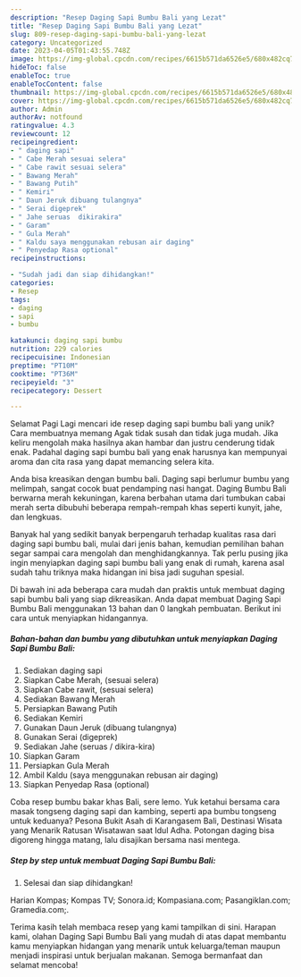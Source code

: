 ```yaml
---
description: "Resep Daging Sapi Bumbu Bali yang Lezat"
title: "Resep Daging Sapi Bumbu Bali yang Lezat"
slug: 809-resep-daging-sapi-bumbu-bali-yang-lezat
category: Uncategorized
date: 2023-04-05T01:43:55.748Z
image: https://img-global.cpcdn.com/recipes/6615b571da6526e5/680x482cq70/daging-sapi-bumbu-bali-foto-resep-utama.jpg
hideToc: false
enableToc: true
enableTocContent: false
thumbnail: https://img-global.cpcdn.com/recipes/6615b571da6526e5/680x482cq70/daging-sapi-bumbu-bali-foto-resep-utama.jpg
cover: https://img-global.cpcdn.com/recipes/6615b571da6526e5/680x482cq70/daging-sapi-bumbu-bali-foto-resep-utama.jpg
author: Admin
authorAv: notfound
ratingvalue: 4.3
reviewcount: 12
recipeingredient:
- " daging sapi"
- " Cabe Merah sesuai selera"
- " Cabe rawit sesuai selera"
- " Bawang Merah"
- " Bawang Putih"
- " Kemiri"
- " Daun Jeruk dibuang tulangnya"
- " Serai digeprek"
- " Jahe seruas  dikirakira"
- " Garam"
- " Gula Merah"
- " Kaldu saya menggunakan rebusan air daging"
- " Penyedap Rasa optional"
recipeinstructions:

- "Sudah jadi dan siap dihidangkan!"
categories:
- Resep
tags:
- daging
- sapi
- bumbu

katakunci: daging sapi bumbu 
nutrition: 229 calories
recipecuisine: Indonesian
preptime: "PT10M"
cooktime: "PT36M"
recipeyield: "3"
recipecategory: Dessert

---
```



Selamat Pagi Lagi mencari ide resep daging sapi bumbu bali yang unik? Cara membuatnya memang Agak tidak susah dan tidak juga mudah. Jika keliru mengolah maka hasilnya akan hambar dan justru cenderung tidak enak. Padahal daging sapi bumbu bali yang enak harusnya kan mempunyai aroma dan cita rasa yang dapat memancing selera kita.


Anda bisa kreasikan dengan bumbu bali. Daging sapi berlumur bumbu yang melimpah, sangat cocok buat pendamping nasi hangat. Daging Bumbu Bali berwarna merah kekuningan, karena berbahan utama dari tumbukan cabai merah serta dibubuhi beberapa rempah-rempah khas seperti kunyit, jahe, dan lengkuas.

Banyak hal yang sedikit banyak berpengaruh terhadap kualitas rasa dari daging sapi bumbu bali, mulai dari jenis bahan, kemudian pemilihan bahan segar sampai cara mengolah dan menghidangkannya. Tak perlu pusing jika ingin menyiapkan daging sapi bumbu bali yang enak di rumah, karena asal sudah tahu triknya maka hidangan ini bisa jadi suguhan spesial.


Di bawah ini ada beberapa cara mudah dan praktis untuk membuat daging sapi bumbu bali yang siap dikreasikan. Anda dapat membuat Daging Sapi Bumbu Bali menggunakan 13 bahan dan 0 langkah pembuatan. Berikut ini cara untuk menyiapkan hidangannya.

<!--inarticleads1-->

##### Bahan-bahan dan bumbu yang dibutuhkan untuk menyiapkan Daging Sapi Bumbu Bali:

1. Sediakan  daging sapi
1. Siapkan  Cabe Merah, (sesuai selera)
1. Siapkan  Cabe rawit, (sesuai selera)
1. Sediakan  Bawang Merah
1. Persiapkan  Bawang Putih
1. Sediakan  Kemiri
1. Gunakan  Daun Jeruk (dibuang tulangnya)
1. Gunakan  Serai (digeprek)
1. Sediakan  Jahe (seruas / dikira-kira)
1. Siapkan  Garam
1. Persiapkan  Gula Merah
1. Ambil  Kaldu (saya menggunakan rebusan air daging)
1. Siapkan  Penyedap Rasa (optional)


Coba resep bumbu bakar khas Bali, sere lemo. Yuk ketahui bersama cara masak tongseng daging sapi dan kambing, seperti apa bumbu tongseng untuk keduanya? Pesona Bukit Asah di Karangasem Bali, Destinasi Wisata yang Menarik Ratusan Wisatawan saat Idul Adha. Potongan daging bisa digoreng hingga matang, lalu disajikan bersama nasi mentega. 

<!--inarticleads2-->

##### Step by step untuk membuat Daging Sapi Bumbu Bali:


1. Selesai dan siap dihidangkan!

Harian Kompas; Kompas TV; Sonora.id; Kompasiana.com; Pasangiklan.com; Gramedia.com;. 

Terima kasih telah membaca resep yang kami tampilkan di sini. Harapan kami, olahan Daging Sapi Bumbu Bali yang mudah di atas dapat membantu kamu menyiapkan hidangan yang menarik untuk keluarga/teman maupun menjadi inspirasi untuk berjualan makanan. Semoga bermanfaat dan selamat mencoba!
